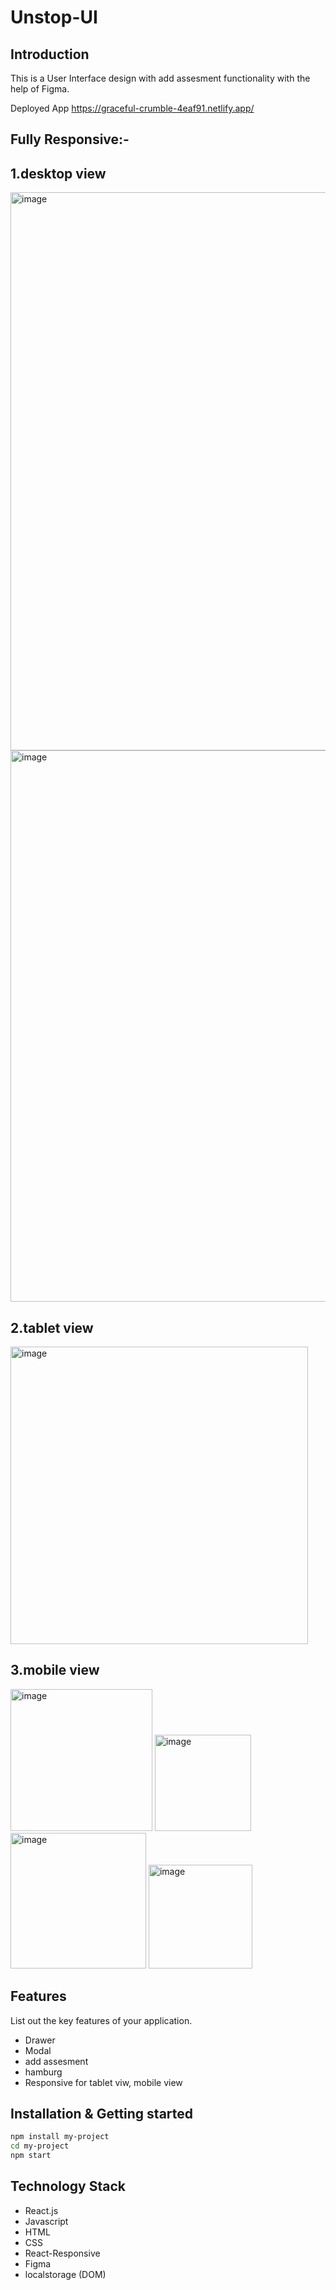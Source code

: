 # Unstop-UI

## Introduction
This is a User Interface design with add assesment functionality with the help of Figma.

Deployed App
https://graceful-crumble-4eaf91.netlify.app/

## Fully Responsive:-
## 1.desktop view
<img width="893" alt="image" src="https://github.com/ruchipriya1009/Unstop_assn/assets/105973023/7c1ed6e6-c29b-4a0f-b680-f193802bf369">
<img width="882" alt="image" src="https://github.com/ruchipriya1009/Unstop_assn/assets/105973023/0578c77a-8345-42d4-bf2f-ebfd823fd611">

## 2.tablet view
<img width="476" alt="image" src="https://github.com/ruchipriya1009/Unstop_assn/assets/105973023/fad7802a-4b12-4c75-897c-aefcc0bcf542">


## 3.mobile view
<img width="227" alt="image" src="https://github.com/ruchipriya1009/Unstop_assn/assets/105973023/4dd500f0-3662-4752-8fa2-4b2a094ab1d1">

<img width="154" alt="image" src="https://github.com/ruchipriya1009/Unstop_assn/assets/105973023/49ba3f69-0235-4f7a-87ff-9deca3a8b764">

<img width="217" alt="image" src="https://github.com/ruchipriya1009/Unstop_assn/assets/105973023/849831b3-bf3b-444a-92d5-13c8725e6269">

<img width="166" alt="image" src="https://github.com/ruchipriya1009/Unstop_assn/assets/105973023/b970f746-27b3-4a67-8070-d94f4454d469">

## Features
List out the key features of your application.
- Drawer
- Modal
- add assesment
- hamburg
- Responsive for tablet viw, mobile view
  

## Installation & Getting started

```bash
npm install my-project
cd my-project
npm start
```


## Technology Stack
- React.js
- Javascript
- HTML
- CSS
- React-Responsive
- Figma
- localstorage (DOM)
